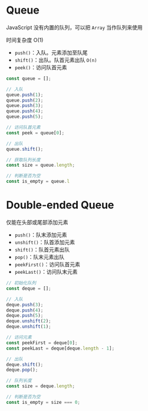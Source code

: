 # Queue

JavaScript 没有内置的队列，可以把 `Array` 当作队列来使用

时间复杂度 O(1)

- `push()`：入队。元素添加至队尾
- `shift()`：出队。队首元素出队 `O(n)` 
- `peek()`：访问队首元素

```javascript
const queue = [];

// 入队
queue.push(1);
queue.push(2);
queue.push(3);
queue.push(4);
queue.push(5);

// 访问队首元素
const peek = queue[0];

// 出队
queue.shift();

// 获取队列长度
const size = queue.length;

// 判断是否为空
const is_empty = queue.l
```





# Double-ended Queue

仅能在头部或尾部添加元素

- `push()`：队末添加元素
- `unshift()`：队首添加元素
- `shift()`：队首元素出队
- `pop()`：队末元素出队
- `peekFirst()`：访问队首元素
- `peekLast()`：访问队末元素

```javascript
// 初始化队列
const deque = [];

// 入队
deque.push(3);
deque.push(4);
deque.push(5);
deque.unshift(2);
deque.unshift(1);

// 访问元素
const peekFirst = deque[0];
const peekLast = deque[deque.length - 1];

// 出队
deque.shift();
deque.pop();

// 队列长度
const size = deque.length;

// 判断是否为空
const is_empty = size === 0;
```



